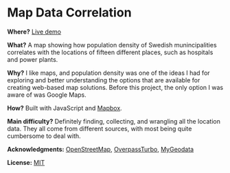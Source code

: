 
# Map Data Correlation

**Where?** [Live demo](https://dd-placesmap.netlify.app/)

**What?** A map showing how population density of Swedish munincipalities correlates with the locations of fifteen different places, such as hospitals and power plants.

**Why?** I like maps, and population density was one of the ideas I had for exploring and better understanding the options that are available for creating web-based map solutions. Before this project, the only option I was aware of was Google Maps.

**How?** Built with JavaScript and [Mapbox](https://www.mapbox.com/).

**Main difficulty?** Definitely finding, collecting, and wrangling all the location data. They all come from different sources, with most being quite cumbersome to deal with.

**Acknowledgments:** [OpenStreetMap](https://www.openstreetmap.org), [OverpassTurbo](https://overpass-turbo.eu/), [MyGeodata](https://mygeodata.cloud/)

**License:** [MIT](https://choosealicense.com/licenses/mit/)
